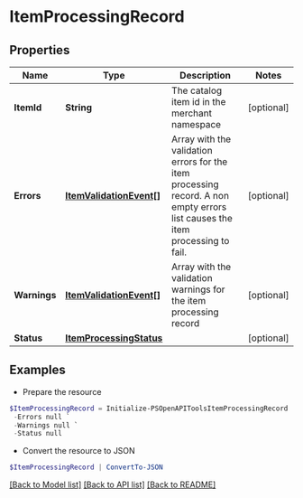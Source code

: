# ItemProcessingRecord
## Properties

Name | Type | Description | Notes
------------ | ------------- | ------------- | -------------
**ItemId** | **String** | The catalog item id in the merchant namespace | [optional] 
**Errors** | [**ItemValidationEvent[]**](ItemValidationEvent.md) | Array with the validation errors for the item processing record. A non empty errors list causes the item processing to fail. | [optional] 
**Warnings** | [**ItemValidationEvent[]**](ItemValidationEvent.md) | Array with the validation warnings for the item processing record | [optional] 
**Status** | [**ItemProcessingStatus**](ItemProcessingStatus.md) |  | [optional] 

## Examples

- Prepare the resource
```powershell
$ItemProcessingRecord = Initialize-PSOpenAPIToolsItemProcessingRecord  -ItemId DS0294-M `
 -Errors null `
 -Warnings null `
 -Status null
```

- Convert the resource to JSON
```powershell
$ItemProcessingRecord | ConvertTo-JSON
```

[[Back to Model list]](../README.md#documentation-for-models) [[Back to API list]](../README.md#documentation-for-api-endpoints) [[Back to README]](../README.md)

